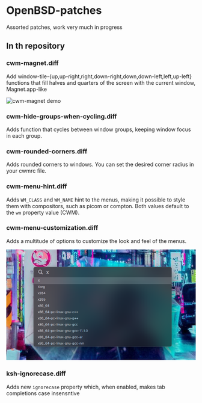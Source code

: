 # OpenBSD-patches
Assorted patches, work very much in progress

## In th repository

### cwm-magnet.diff

Add window-tile-{up,up-right,right,down-right,down,down-left,left,up-left} functions that fill halves and quarters of the screen with the current window, Magnet.app-like

![cwm-magnet demo](assets/cwm-magnet.gif)

### cwm-hide-groups-when-cycling.diff

Adds function that cycles between window groups, keeping window focus in each group.

### cwm-rounded-corners.diff

Adds rounded corners to windows. You can set the desired corner radius in your cwmrc file.

### cwm-menu-hint.diff

Adds `WM_CLASS`  and `WM_NAME` hint to the menus, making it possible to style them with compositors, such as picom or compton. Both values default to the `wm` property value (CWM).

### cwm-menu-customization.diff

Adds a multitude of options to customize the look and feel of the menus.

![cwm-menu-customization](assets/cwm-menu-customization.png)

### ksh-ignorecase.diff

Adds new `ignorecase` property which, when enabled, makes tab completions case insensntive
